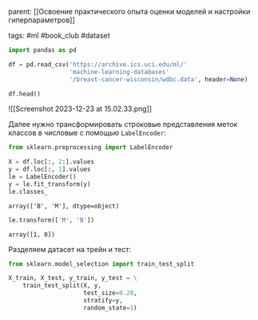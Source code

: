parent: [[Освоение практического опыта оценки моделей и настройки гиперпараметров]]

tags: #ml #book_club #dataset 

```python
import pandas as pd

df = pd.read_csv('https://archive.ics.uci.edu/ml/'
                 'machine-learning-databases'
                 '/breast-cancer-wisconsin/wdbc.data', header=None)

df.head()
```

![[Screenshot 2023-12-23 at 15.02.33.png]]

Далее нужно трансформировать строковые представления меток классов в числовые с помощью `LabelEncoder`:

```python
from sklearn.preprocessing import LabelEncoder

X = df.loc[:, 2:].values
y = df.loc[:, 1].values
le = LabelEncoder()
y = le.fit_transform(y)
le.classes_
```

```output
array(['B', 'M'], dtype=object)
```

```python
le.transform(['M', 'B'])
```

```output
array([1, 0])
```

Разделяем датасет на трейн и тест:

```python
from sklearn.model_selection import train_test_split

X_train, X_test, y_train, y_test = \
    train_test_split(X, y, 
                     test_size=0.20,
                     stratify=y,
                     random_state=1)
```

